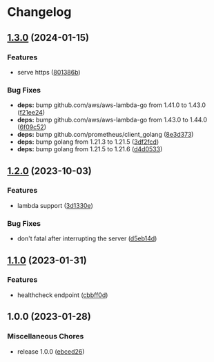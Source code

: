 # Changelog

## [1.3.0](https://github.com/soerenschneider/ip-plz/compare/v1.2.0...v1.3.0) (2024-01-15)


### Features

* serve https ([801386b](https://github.com/soerenschneider/ip-plz/commit/801386bdd426869a41a411a2244656c0f6e9f5d3))


### Bug Fixes

* **deps:** bump github.com/aws/aws-lambda-go from 1.41.0 to 1.43.0 ([f21ee24](https://github.com/soerenschneider/ip-plz/commit/f21ee2422a2324fe1ccea12838f49a25173da72e))
* **deps:** bump github.com/aws/aws-lambda-go from 1.43.0 to 1.44.0 ([6f09c52](https://github.com/soerenschneider/ip-plz/commit/6f09c52e48c3c9b3c412850f59ac681d912e8136))
* **deps:** bump github.com/prometheus/client_golang ([8e3d373](https://github.com/soerenschneider/ip-plz/commit/8e3d373f114f826cb2dc79a2ad18d2bd22be71d2))
* **deps:** bump golang from 1.21.3 to 1.21.5 ([3df2fcd](https://github.com/soerenschneider/ip-plz/commit/3df2fcdf0cfc9f6c610cdb0ebfd7334a4a5f68c0))
* **deps:** bump golang from 1.21.5 to 1.21.6 ([d4d0533](https://github.com/soerenschneider/ip-plz/commit/d4d053316b16fccd64fa37817e45d0eed2c8e518))

## [1.2.0](https://github.com/soerenschneider/ip-plz/compare/v1.1.0...v1.2.0) (2023-10-03)


### Features

* lambda support ([3d1330e](https://github.com/soerenschneider/ip-plz/commit/3d1330e5c1fc9a1adc1a44a43e1ca9d916899ed4))


### Bug Fixes

* don't fatal after interrupting the server ([d5eb14d](https://github.com/soerenschneider/ip-plz/commit/d5eb14d49d10e52f48d1a6f6c801a7918cd48622))

## [1.1.0](https://github.com/soerenschneider/ip-plz/compare/v1.0.0...v1.1.0) (2023-01-31)


### Features

* healthcheck endpoint ([cbbff0d](https://github.com/soerenschneider/ip-plz/commit/cbbff0db2e7aa6f1ea4273a1f50ea6adc990e49e))

## 1.0.0 (2023-01-28)


### Miscellaneous Chores

* release 1.0.0 ([ebced26](https://github.com/soerenschneider/ip-plz/commit/ebced2679f80599f95b2a8eee3ba81876678cf6b))

